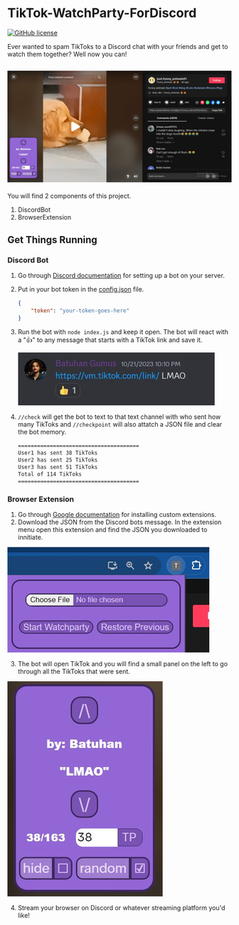 # TikTok-WatchParty-ForDiscord
[![GitHub license](https://img.shields.io/github/license/Naereen/StrapDown.js.svg)](/LICENSE)

Ever wanted to spam TikToks to a Discord chat with your friends and get to watch them together? Well now you can!

 ![Discord Reaction](/docs/watch.JPG)
----



You will find 2 components of this project.
1) DiscordBot
2) BrowserExtension

## Get Things Running
### Discord Bot
1) Go through [Discord documentation](https://discord.com/developers/docs/quick-start/getting-started) for setting up a bot on your server.
2) Put in your bot token in the [config.json](/DiscordBot/config.json) file.
    ```json
    {
        "token": "your-token-goes-here"
    }
    ```
3) Run the bot with `node index.js` and keep it open. The bot will react with a "👍" to any message that starts with a TikTok link and save it.
   
    ![Discord Reaction](/docs/discordMsg.JPG)

5) `//check` will get the bot to text to that text channel with who sent how many TikToks and `//checkpoint` will also attatch a JSON file and clear the bot memory.
    ```
    ======================================
    User1 has sent 38 TikToks
    User2 has sent 25 TikToks
    User3 has sent 51 TikToks
    Total of 114 TikToks
    ======================================
    ```

### Browser Extension
1) Go through [Google documentation](https://developer.chrome.com/docs/extensions/get-started/tutorial/hello-world#load-unpacked) for installing custom extensions.
2) Download the JSON from the Discord bots message. In the extension menu open this extension and find the JSON you downloaded to innitiate.

 ![Discord Reaction](/docs/preInit.JPG)

3) The bot will open TikTok and you will find a small panel on the left to go through all the TikToks that were sent.

 ![Discord Reaction](/docs/panel.JPG)
 
4)  Stream your browser on Discord or whatever streaming platform you'd like!
